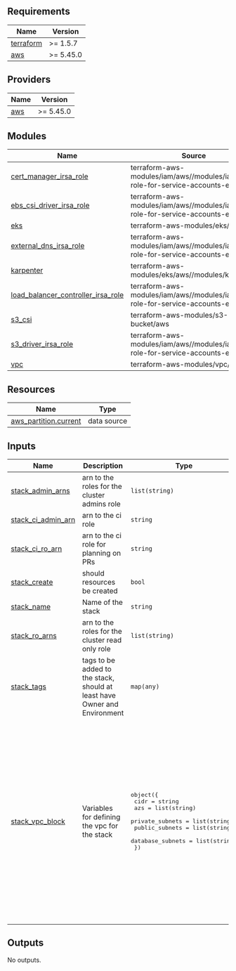 <!-- BEGIN_TF_DOCS -->
## Requirements

| Name | Version |
|------|---------|
| <a name="requirement_terraform"></a> [terraform](#requirement\_terraform) | >= 1.5.7 |
| <a name="requirement_aws"></a> [aws](#requirement\_aws) | >= 5.45.0 |

## Providers

| Name | Version |
|------|---------|
| <a name="provider_aws"></a> [aws](#provider\_aws) | >= 5.45.0 |

## Modules

| Name | Source | Version |
|------|--------|---------|
| <a name="module_cert_manager_irsa_role"></a> [cert\_manager\_irsa\_role](#module\_cert\_manager\_irsa\_role) | terraform-aws-modules/iam/aws//modules/iam-role-for-service-accounts-eks | 5.39.0 |
| <a name="module_ebs_csi_driver_irsa_role"></a> [ebs\_csi\_driver\_irsa\_role](#module\_ebs\_csi\_driver\_irsa\_role) | terraform-aws-modules/iam/aws//modules/iam-role-for-service-accounts-eks | 5.39.0 |
| <a name="module_eks"></a> [eks](#module\_eks) | terraform-aws-modules/eks/aws | 20.8.5 |
| <a name="module_external_dns_irsa_role"></a> [external\_dns\_irsa\_role](#module\_external\_dns\_irsa\_role) | terraform-aws-modules/iam/aws//modules/iam-role-for-service-accounts-eks | 5.39.0 |
| <a name="module_karpenter"></a> [karpenter](#module\_karpenter) | terraform-aws-modules/eks/aws//modules/karpenter | 20.8.5 |
| <a name="module_load_balancer_controller_irsa_role"></a> [load\_balancer\_controller\_irsa\_role](#module\_load\_balancer\_controller\_irsa\_role) | terraform-aws-modules/iam/aws//modules/iam-role-for-service-accounts-eks | 5.39.0 |
| <a name="module_s3_csi"></a> [s3\_csi](#module\_s3\_csi) | terraform-aws-modules/s3-bucket/aws | 4.1.1 |
| <a name="module_s3_driver_irsa_role"></a> [s3\_driver\_irsa\_role](#module\_s3\_driver\_irsa\_role) | terraform-aws-modules/iam/aws//modules/iam-role-for-service-accounts-eks | 5.39.0 |
| <a name="module_vpc"></a> [vpc](#module\_vpc) | terraform-aws-modules/vpc/aws | 5.7.1 |

## Resources

| Name | Type |
|------|------|
| [aws_partition.current](https://registry.terraform.io/providers/hashicorp/aws/latest/docs/data-sources/partition) | data source |

## Inputs

| Name | Description | Type | Default | Required |
|------|-------------|------|---------|:--------:|
| <a name="input_stack_admin_arns"></a> [stack\_admin\_arns](#input\_stack\_admin\_arns) | arn to the roles for the cluster admins role | `list(string)` | `[]` | no |
| <a name="input_stack_ci_admin_arn"></a> [stack\_ci\_admin\_arn](#input\_stack\_ci\_admin\_arn) | arn to the ci role | `string` | n/a | yes |
| <a name="input_stack_ci_ro_arn"></a> [stack\_ci\_ro\_arn](#input\_stack\_ci\_ro\_arn) | arn to the ci role for planning on PRs | `string` | n/a | yes |
| <a name="input_stack_create"></a> [stack\_create](#input\_stack\_create) | should resources be created | `bool` | `true` | no |
| <a name="input_stack_name"></a> [stack\_name](#input\_stack\_name) | Name of the stack | `string` | `"foundation-stack"` | no |
| <a name="input_stack_ro_arns"></a> [stack\_ro\_arns](#input\_stack\_ro\_arns) | arn to the roles for the cluster read only role | `list(string)` | `[]` | no |
| <a name="input_stack_tags"></a> [stack\_tags](#input\_stack\_tags) | tags to be added to the stack, should at least have Owner and Environment | `map(any)` | <pre>{<br>  "Environment": "prod",<br>  "Owner": "pelotech"<br>}</pre> | no |
| <a name="input_stack_vpc_block"></a> [stack\_vpc\_block](#input\_stack\_vpc\_block) | Variables for defining the vpc for the stack | <pre>object({<br>    cidr             = string<br>    azs              = list(string)<br>    private_subnets  = list(string)<br>    public_subnets   = list(string)<br>    database_subnets = list(string)<br>  })</pre> | <pre>{<br>  "azs": [<br>    "us-west-2a",<br>    "us-west-2b",<br>    "us-west-2c"<br>  ],<br>  "cidr": "172.16.0.0/16",<br>  "database_subnets": [<br>    "172.16.200.0/24",<br>    "172.16.201.0/24",<br>    "172.16.202.0/24"<br>  ],<br>  "private_subnets": [<br>    "172.16.0.0/24",<br>    "172.16.1.0/24",<br>    "172.16.2.0/24"<br>  ],<br>  "public_subnets": [<br>    "172.16.100.0/24",<br>    "172.16.101.0/24",<br>    "172.16.102.0/24"<br>  ]<br>}</pre> | no |

## Outputs

No outputs.
<!-- END_TF_DOCS -->
